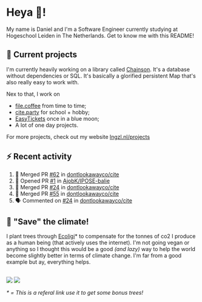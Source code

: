 # Heya 👋!

My name is Daniel and I'm a Software Engineer currently studying at Hogeschool Leiden in The Netherlands. Get to know me with this README!

## 💪 Current projects
I'm currently heavily working on a library called [Chainson](https://github.com/abcdan/chainson). It's a database without dependencies or SQL. It's basically a glorified persistent Map that's also really easy to work with.

Nex to that, I work on
- [file.coffee](https://file.coffee) from time to time;
- [cite.party](https://cite.party) for school + hobby;
- [EasyTickets](https://easytickets.xyz) once in a blue moon;
- A lot of one day projects.

For more projects, check out my website [lngzl.nl/projects](https://lngzl.nl/projects)

## ⚡ Recent activity
<!--START_SECTION:activity-->
1. 🎉 Merged PR [#62](https://github.com/dontlookawayco/cite/pull/62) in [dontlookawayco/cite](https://github.com/dontlookawayco/cite)
2. 💪 Opened PR [#1](https://github.com/AjobK/IPOSE-balie/pull/1) in [AjobK/IPOSE-balie](https://github.com/AjobK/IPOSE-balie)
3. 🎉 Merged PR [#24](https://github.com/dontlookawayco/cite/pull/24) in [dontlookawayco/cite](https://github.com/dontlookawayco/cite)
4. 🎉 Merged PR [#55](https://github.com/dontlookawayco/cite/pull/55) in [dontlookawayco/cite](https://github.com/dontlookawayco/cite)
5. 🗣 Commented on [#24](https://github.com/dontlookawayco/cite/issues/24) in [dontlookawayco/cite](https://github.com/dontlookawayco/cite)
<!--END_SECTION:activity-->

## 🌳 "Save" the climate!
I plant trees through <a href="https://ecologi.com/lngzl?r=6005cc57f70194001deaedfa">Ecoligi</a>* to compensate for the tonnes of co2 I produce as a human being (that actively uses the internet). I'm not going vegan or anything so I thought this would be a good _(and lazy)_ way to help the world become slightly better in terms of climate change. I'm far from a good example but ay, everything helps.

<br><a href="https://ecologi.com/lngzl?r=6005cc57f70194001deaedfa"><img src="https://img.shields.io/ecologi/trees/lngzl"></a> <a href="https://ecologi.com/lngzl?r=6005cc57f70194001deaedfa"><img src="https://img.shields.io/ecologi/carbon/lngzl"></a>



_\* = This is a referal link use it to get some bonus trees!_

